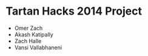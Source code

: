 Tartan Hacks 2014 Project
===========

* Omer Zach
* Akash Katipally
* Zach Halle
* Vansi Vallabhaneni
